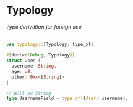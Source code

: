 # Typology
###### Type derivation for foreign use

```rust
use typology::{Typology, type_of};

#[derive(Debug, Typology)]
struct User {
  username: String,
  age: u8,
  other: Box<[String]>
}

// Will be String
type UsernameField = type_of!(User::username);
```
